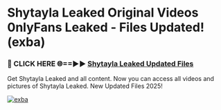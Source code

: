 # Shytayla Leaked Original Videos 0nlyFans Leaked - Files Updated! (exba)

<h3>🔴 CLICK HERE 🌐==►► <a href="https://tinyurl.com/2m67pmp6" rel="nofollow">Shytayla Leaked Updated Files</a></h3>

Get Shytayla Leaked and all content. Now you can access all videos and pictures of Shytayla Leaked. New Updated Files 2025!

[![exba](https://i.imgur.com/H4QAA4z.gif)](https://tinyurl.com/2m67pmp6)